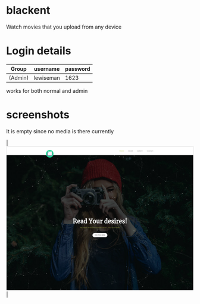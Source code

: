 # blackent
Watch movies that you upload from any device  
# Login details
| Group | username |  password |
|---|---|---|
| (Admin)    | lewiseman | 1623 |

works for both normal and admin
  
# screenshots
It is empty since no media is there currently  

| ![Image](https://raw.githubusercontent.com/lewiseman/Xblog/master/static/images/screenshots/screen-six.png) |
